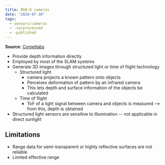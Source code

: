 ```yaml
---
title: RGB-D cameras
date: "2020-07-30"
tags:
  - sensors/cameras
  - -sa/processed
  - -published
---
```


**Source**: [Cometlabs](bibliography/cometlabs.md)

*   Provide depth information directly
*   Employed by most of the SLAM systems
*   Generate 3D images through structured light or time of flight technology
    *   Structured light
        *   camera projects a known pattern onto objects
        *   Perceives deformation of pattern by an infrared camera
        *   This lets depth and surface information of the objects be calculated
    *   Time of flight
        *   ToF of a light signal between camera and objects is measured --> from this, depth is obtained
*   Structured light sensors are sensitive to illumination -- not applicable in direct sunlight

## Limitations

*   Range data for semi-transparent or highly reflective surfaces are not reliable
*   Limited effective range

